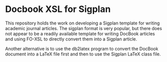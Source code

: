 # Docbook XSL for Sigplan

This repository holds the work on developing a Sigplan template for writing 
academic journal articles. The sigplan format is very popular, but there does 
not appear to be a readily available template for writing DocBook articles 
and using FO-XSL to directly convert them into a Sigplan article. 

Another alternative is to use the db2latex program to convert the DocBook 
document into a LaTeX file first and then to use the Sigplan LaTeX class file. 
